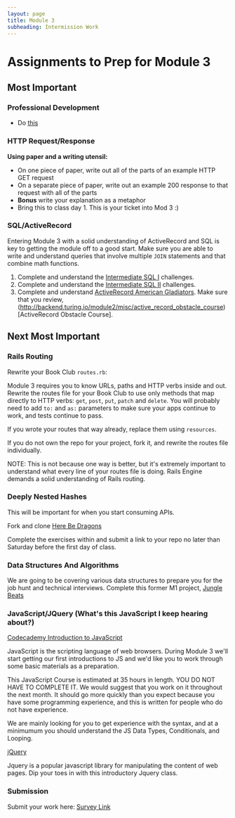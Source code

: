 ```yaml
---
layout: page
title: Module 3
subheading: Intermission Work
---
```


# Assignments to Prep for Module 3

## Most Important

### Professional Development

* Do [this](https://github.com/turingschool/career-development-curriculum/blob/master/module_three/pre_work.md)

### HTTP Request/Response

**Using paper and a writing utensil:**

* On one piece of paper, write out all of the parts of an example HTTP GET request
* On a separate piece of paper, write out an example 200 response to that request with all of the parts
* **Bonus** write your explanation as a metaphor
* Bring this to class day 1. This is your ticket into Mod 3 :)


### SQL/ActiveRecord

Entering Module 3 with a solid understanding of ActiveRecord and SQL is key to getting the module off to a good start. Make sure you are able to write and understand queries that involve multiple `JOIN` statements and that combine math functions.

1. Complete and understand the [Intermediate SQL I](https://github.com/turingschool/lesson_plans/blob/master/ruby_03-professional_rails_applications/intermediate_sql.md) challenges.
1. Complete and understand the [Intermediate SQL II](https://gist.github.com/case-eee/5affe7fd452336cef2c88121e8d49f5d) challenges.
1. Complete and understand [ActiveRecord American Gladiators](https://github.com/turingschool/lesson_plans/blob/master/ruby_03-professional_rails_applications/active_record_american_gladiators.md). Make sure that you review, (http://backend.turing.io/module2/misc/active_record_obstacle_course)[ActiveRecord Obstacle Course].

## Next Most Important

### Rails Routing

Rewrite your Book Club `routes.rb`:

Module 3 requires you to know URLs, paths and HTTP verbs inside and out. Rewrite the routes file for your Book Club to use only methods that map directly to HTTP verbs: `get`, `post`, `put`, `patch` and `delete`. You will probably need to add `to:` and `as:` parameters to make sure your apps continue to work, and tests continue to pass.

If you wrote your routes that way already, replace them using `resources`.

If you do not own the repo for your project, fork it, and rewrite the routes file individually.

NOTE: This is not because one way is better, but it's extremely important to understand what every line of your routes file is doing. Rails Engine demands a solid understanding of Rails routing.

### Deeply Nested Hashes

This will be important for when you start consuming APIs.

Fork and clone [Here Be Dragons](https://github.com/turingschool-examples/here-be-dragons)

Complete the exercises within and submit a link to your repo no later than Saturday before the first day of class.


### Data Structures And Algorithms 

We are going to be covering various data structures to prepare you for the job hunt and technical interviews. Complete this former M1 project, [Jungle Beats](https://github.com/turingschool/backend-curriculum-site/blob/gh-pages/module1/projects/jungle_beat.markdown)

### JavaScript/JQuery (What's this JavaScript I keep hearing about?)

[Codecademy Introduction to JavaScript](https://www.codecademy.com/learn/introduction-to-javascript)

JavaScript is the scripting language of web browsers. During Module 3 we'll start getting our first introductions to JS and we'd like you to work through some basic materials as a preparation.

This JavaScript Course is estimated at 35 hours in length. YOU DO NOT HAVE TO COMPLETE IT. We would suggest that you work on it throughout the next month. It should go more quickly than you expect because you have some programming experience, and this is written for people who do not have experience.

We are mainly looking for you to get experience with the syntax, and at a minimumum you should understand the JS Data Types, Conditionals, and Looping.

[jQuery](https://www.codeschool.com/courses/try-jquery)

Jquery is a popular javascript library for manipulating the content of web pages. Dip your toes in with this introductory Jquery class.

### Submission

Submit your work here: [Survey Link](https://forms.gle/zir1MVTvs7brafUA9)

